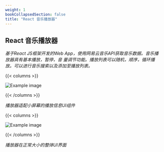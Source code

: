```yaml
---
weight: 1
bookCollapsedSection: false
title: "React 音乐播放器"
---
```


## React 音乐播放器

*基于React JS框架开发的Web App，使用网易云音乐API获取音乐数据。音乐播放器具有基本播放，暂停，音 量调节功能。播放列表可以随机，顺序，循环播放。可以进行音乐搜索以及添加至播放列表。*

{{< columns >}} <!-- begin columns block -->

![Example image](mp1.png)

{{< /columns >}}

*播放器适配小屏幕的播放信息UI组件*

{{< columns >}} <!-- begin columns block -->

![Example image](mp2.png)

{{< /columns >}}

*播放器在正常大小的整体UI界面*





